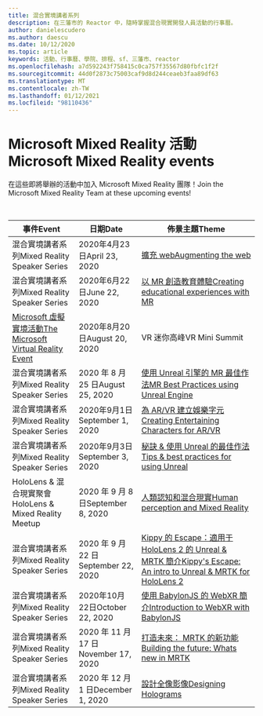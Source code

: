 ```yaml
---
title: 混合實境講者系列
description: 在三藩市的 Reactor 中，隨時掌握混合現實開發人員活動的行事曆。
author: danielescudero
ms.author: daescu
ms.date: 10/12/2020
ms.topic: article
keywords: 活動、行事曆、學院、排程、sf、三藩市、reactor
ms.openlocfilehash: a7d592243f758415c0ca757f35567d80fbfc1f2f
ms.sourcegitcommit: 44d0f2873c75003caf9d8d244ceaeb3faa89df63
ms.translationtype: MT
ms.contentlocale: zh-TW
ms.lasthandoff: 01/12/2021
ms.locfileid: "98110436"
---
```

# <a name="microsoft-mixed-reality-events"></a><span data-ttu-id="58420-104">Microsoft Mixed Reality 活動</span><span class="sxs-lookup"><span data-stu-id="58420-104">Microsoft Mixed Reality events</span></span>

<span data-ttu-id="58420-105">在這些即將舉辦的活動中加入 Microsoft Mixed Reality 團隊！</span><span class="sxs-lookup"><span data-stu-id="58420-105">Join the Microsoft Mixed Reality Team at these upcoming events!</span></span>

<br>

|<span data-ttu-id="58420-106">事件</span><span class="sxs-lookup"><span data-stu-id="58420-106">Event</span></span>|<span data-ttu-id="58420-107">日期</span><span class="sxs-lookup"><span data-stu-id="58420-107">Date</span></span>|<span data-ttu-id="58420-108">佈景主題</span><span class="sxs-lookup"><span data-stu-id="58420-108">Theme</span></span>|
|-------------|-------------|-----|
| <span data-ttu-id="58420-109">混合實境講者系列</span><span class="sxs-lookup"><span data-stu-id="58420-109">Mixed Reality Speaker Series</span></span>|<span data-ttu-id="58420-110">2020年4月23日</span><span class="sxs-lookup"><span data-stu-id="58420-110">April 23, 2020</span></span>|[<span data-ttu-id="58420-111">擴充 web</span><span class="sxs-lookup"><span data-stu-id="58420-111">Augmenting the web</span></span>](https://channel9.msdn.com/Shows/Docs-Mixed-Reality/Augmenting-WebXR-Standards)|
| <span data-ttu-id="58420-112">混合實境講者系列</span><span class="sxs-lookup"><span data-stu-id="58420-112">Mixed Reality Speaker Series</span></span>|<span data-ttu-id="58420-113">2020年6月22日</span><span class="sxs-lookup"><span data-stu-id="58420-113">June 22, 2020</span></span>|[<span data-ttu-id="58420-114">以 MR 創造教育體驗</span><span class="sxs-lookup"><span data-stu-id="58420-114">Creating educational experiences with MR</span></span>](https://channel9.msdn.com/Shows/Docs-Mixed-Reality/Educational-Experiences-in-MR)|
| [<span data-ttu-id="58420-115">Microsoft 虛擬實境活動</span><span class="sxs-lookup"><span data-stu-id="58420-115">The Microsoft Virtual Reality Event</span></span>](https://www.meetup.com/hololens-mr/events/272364822/)|<span data-ttu-id="58420-116">2020年8月20日</span><span class="sxs-lookup"><span data-stu-id="58420-116">August 20, 2020</span></span>|<span data-ttu-id="58420-117">VR 迷你高峰</span><span class="sxs-lookup"><span data-stu-id="58420-117">VR Mini Summit</span></span>|
| <span data-ttu-id="58420-118">混合實境講者系列</span><span class="sxs-lookup"><span data-stu-id="58420-118">Mixed Reality Speaker Series</span></span>|<span data-ttu-id="58420-119">2020 年 8 月 25 日</span><span class="sxs-lookup"><span data-stu-id="58420-119">August 25, 2020</span></span>|[<span data-ttu-id="58420-120">使用 Unreal 引擎的 MR 最佳作法</span><span class="sxs-lookup"><span data-stu-id="58420-120">MR Best Practices using Unreal Engine</span></span>](https://channel9.msdn.com/Shows/Docs-Mixed-Reality/Tips-and-Best-Practices-for-using-UE4-in-MR)|
| <span data-ttu-id="58420-121">混合實境講者系列</span><span class="sxs-lookup"><span data-stu-id="58420-121">Mixed Reality Speaker Series</span></span>|<span data-ttu-id="58420-122">2020年9月1日</span><span class="sxs-lookup"><span data-stu-id="58420-122">September 1, 2020</span></span>|[<span data-ttu-id="58420-123">為 AR/VR 建立娛樂字元</span><span class="sxs-lookup"><span data-stu-id="58420-123">Creating Entertaining Characters for AR/VR</span></span>](https://channel9.msdn.com/Shows/Docs-Mixed-Reality/Creating-Entertaining-Characters-for-Mixed-Reality)|
| <span data-ttu-id="58420-124">混合實境講者系列</span><span class="sxs-lookup"><span data-stu-id="58420-124">Mixed Reality Speaker Series</span></span>|<span data-ttu-id="58420-125">2020年9月3日</span><span class="sxs-lookup"><span data-stu-id="58420-125">September 3, 2020</span></span>|[<span data-ttu-id="58420-126">秘訣 & 使用 Unreal 的最佳作法</span><span class="sxs-lookup"><span data-stu-id="58420-126">Tips & best practices for using Unreal</span></span>](https://channel9.msdn.com/Shows/Docs-Mixed-Reality/Tips-and-Best-Practices-for-using-UE4-in-MR)|
| <span data-ttu-id="58420-127">HoloLens & 混合現實聚會</span><span class="sxs-lookup"><span data-stu-id="58420-127">HoloLens & Mixed Reality Meetup</span></span>|<span data-ttu-id="58420-128">2020 年 9 月 8 日</span><span class="sxs-lookup"><span data-stu-id="58420-128">September 8, 2020</span></span>|[<span data-ttu-id="58420-129">人類認知和混合現實</span><span class="sxs-lookup"><span data-stu-id="58420-129">Human perception and Mixed Reality</span></span>](https://channel9.msdn.com/Shows/Docs-Mixed-Reality/Human-Perception-and-Mixed-Reality)|
| <span data-ttu-id="58420-130">混合實境講者系列</span><span class="sxs-lookup"><span data-stu-id="58420-130">Mixed Reality Speaker Series</span></span>|<span data-ttu-id="58420-131">2020 年 9 月 22 日</span><span class="sxs-lookup"><span data-stu-id="58420-131">September 22, 2020</span></span>|[<span data-ttu-id="58420-132">Kippy 的 Escape：適用于 HoloLens 2 的 Unreal & MRTK 簡介</span><span class="sxs-lookup"><span data-stu-id="58420-132">Kippy's Escape: An intro to Unreal & MRTK for HoloLens 2</span></span>]()|
| <span data-ttu-id="58420-133">混合實境講者系列</span><span class="sxs-lookup"><span data-stu-id="58420-133">Mixed Reality Speaker Series</span></span>|<span data-ttu-id="58420-134">2020年10月22日</span><span class="sxs-lookup"><span data-stu-id="58420-134">October 22, 2020</span></span>|[<span data-ttu-id="58420-135">使用 BabylonJS 的 WebXR 簡介</span><span class="sxs-lookup"><span data-stu-id="58420-135">Introduction to WebXR with BabylonJS</span></span>](https://channel9.msdn.com/Shows/Docs-Mixed-Reality/Adding-Augmented-Reality-to-your-Typescript-Project)|
| <span data-ttu-id="58420-136">混合實境講者系列</span><span class="sxs-lookup"><span data-stu-id="58420-136">Mixed Reality Speaker Series</span></span>|<span data-ttu-id="58420-137">2020 年 11 月 17 日</span><span class="sxs-lookup"><span data-stu-id="58420-137">November 17, 2020</span></span>|[<span data-ttu-id="58420-138">打造未來： MRTK 的新功能</span><span class="sxs-lookup"><span data-stu-id="58420-138">Building the future: Whats new in MRTK</span></span>](https://channel9.msdn.com/Shows/Docs-Mixed-Reality/Building-the-Future-Whats-New-in-the-Mixed-Reality-Toolkit)|
| <span data-ttu-id="58420-139">混合實境講者系列</span><span class="sxs-lookup"><span data-stu-id="58420-139">Mixed Reality Speaker Series</span></span>|<span data-ttu-id="58420-140">2020 年 12 月 1 日</span><span class="sxs-lookup"><span data-stu-id="58420-140">December 1, 2020</span></span>|[<span data-ttu-id="58420-141">設計全像影像</span><span class="sxs-lookup"><span data-stu-id="58420-141">Designing Holograms</span></span>](https://channel9.msdn.com/Shows/Docs-Mixed-Reality/Making-of-Designing-Holograms)|
